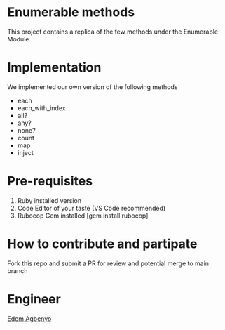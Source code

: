 # Enumerable methods
This project contains a replica of the few methods under the Enumerable Module

# Implementation
We implemented our own version of the following methods
* each
* each_with_index
* all?
* any?
* none?
* count
* map
* inject


# Pre-requisites
1. Ruby installed version
2. Code Editor of your taste (VS Code recommended)
3. Rubocop Gem installed [gem install rubocop]

# How to contribute and partipate
Fork this repo and submit a PR for review and potential merge to main branch

# Engineer
[Edem Agbenyo](https://github.com/edemagbenyo)

